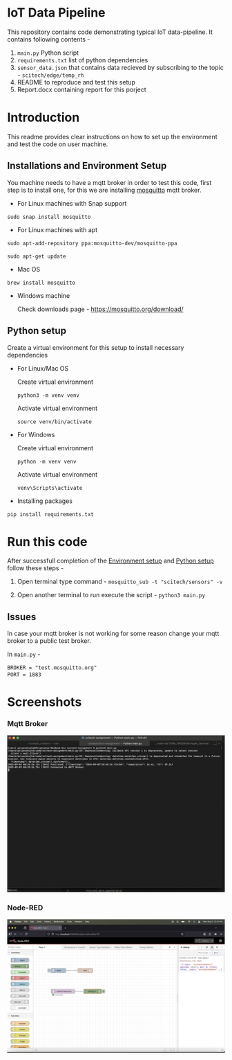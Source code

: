 # IoT Data Pipeline

This repository contains code demonstrating typical IoT data-pipeline. It contains following contents - 
1. `main.py` Python script
2. `requirements.txt` list of python dependencies
3. `sensor_data.json` that contains data recieved by subscribing to the topic - `scitech/edge/temp_rh`
4. README to reproduce and test this setup
5. Report.docx containing report for this porject

# Introduction
This readme provides clear instructions on how to set up the environment and test the code on user machine.

## Installations and Environment Setup
You machine needs to have a mqtt broker in order to test this code, first step is to install one, for this we are installing [mosquitto](https://mosquitto.org/) mqtt broker.

* For Linux machines with Snap support 
```
sudo snap install mosquitto
```

* For Linux machines with apt
```
sudo apt-add-repository ppa:mosquitto-dev/mosquitto-ppa
```

```
sudo apt-get update
```

* Mac OS
```
brew install mosquitto
```

* Windows machine 

    Check downloads page - https://mosquitto.org/download/


## Python setup
Create a virtual environment for this setup to install necessary dependencies

* For Linux/Mac OS

    Create virtual environment
    ```
    python3 -m venv venv
    ```

    Activate virtual environment
    ```
    source venv/bin/activate
    ```

* For Windows 

    Create virtual environment
    ```
    python -m venv venv
    ```

    Activate virtual environment
    ```
    venv\Scripts\activate
    ```


* Installing packages

```
pip install requirements.txt
```

# Run this code
After successfull completion of the [Environment setup](#installations-and-environment-setup) and [Python setup](#python-setup) follow these steps - 

1. Open terminal type command - `mosquitto_sub -t "scitech/sensors" -v`

2. Open another terminal to run execute the script - `python3 main.py`

## Issues
In case your mqtt broker is not working for some reason change your mqtt broker to a public test broker.


In `main.py` - 

```
BROKER = "test.mosquitto.org"
PORT = 1883
```


# Screenshots

### Mqtt Broker
![terminal screenshot](image.png)

### Node-RED
![node-red](image-1.png)